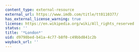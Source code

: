 ```yaml
---
content_type: external-resource
external_url: https://www.imdb.com/title/tt0110377/
has_external_license_warning: true
license: https://en.wikipedia.org/wiki/All_rights_reserved
status: ''
title: '*London*'
uid: d9798bed-b41a-4c77-b8f0-c49bbd841c2b
wayback_url: ''
---
```

